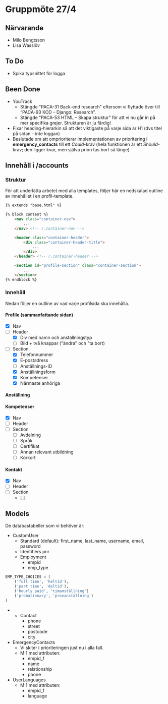 # Gruppmöte 27/4

## Närvarande
* Milo Bengtsson
* Lisa Wasslöv


## To Do
* Spika typsnittet för logga


## Been Done
* YouTrack
    - Stängde "PACA-31 Back-end research" eftersom vi flyttade över till “PACA-93 KOD – Django: Research”. 
    - Stängde "PACA-53 HTML – Skapa struktur" för att vi nu går in på mer specifika grejer. Strukturen är ju färdig!
* Fixar heading-hierarkin så att det viktigaste på varje sida är H1 (dvs titel på sidan – inte loggan)
* Beslutade om att omprioriterar implementationen av prioritering i **emergency_contacts** till ett *Could*-krav (hela funktionen är ett *Should*-krav; den ligger kvar, men själva prion tas bort så länge)

## Innehåll i /accounts

### Struktur
För att underlätta arbetet med alla templates, följer här en nedskalad outline av innehållet i en profil-template.

```html
{% extends "base.html" %}

{% block content %}
    <nav class="container-nav">
        ...
    </nav> <!-- /.container-nav -->

    <header class="container-header">
        <div class="container-header-title">
            ...
        </div>
    </header> <!-- /.container-header --> 

    <section id="profile-section" class="container-section">
        ...
    </section>
{% endblock %}
```

### Innehåll
Nedan följer en outline av vad varje profilsida ska innehålla.

#### Profile (sammanfattande sidan)

* [X] Nav
* [ ] Header
    - [X] Div med namn och anställningstyp
    - [ ] Bild + två knappar ("ändra" och "ta bort)
* [ ] Section
    - [X] Telefonnummer
    - [X] E-postadress
    - [ ] Anställnings-ID
    - [X] Anställningsform
    - [X] Kompetenser
    - [X] Närmaste anhöriga

#### Anställning

#### Kompetenser
* [X] Nav
* [ ] Header
* [ ] Section
    - [ ] Avdelning
    - [ ] Språk
    - [ ] Certifikat
    - [ ] Annan relevant utbildning
    - [ ] Körkort

#### Kontakt
* [X] Nav
* [ ] Header
* [ ] Section
    - [ ]

## Models
De databastabeller som vi behöver är:
* CustomUser
    - Standard (default): first_name, last_name, username, email, password
    - Identifiers
    pnr
    - Employment
        + empid
        + emp_type
```python
EMP_TYPE_CHOICES = (
    ('full time', 'heltid'),
    ('part time', 'deltid'),
    ('hourly paid', 'timanställning')
    ('probationary', 'provanställning')
)
```
*
    - Contact
        + phone
        + street
        + postcode
        + city
* EmergencyContacts
    - Vi skiter i prioriteringen just nu i alla fall.
    - M:1 med attributen:
        + empid_f
        + name
        + relationship
        + phone
* UserLanguages
    - M:1 med attributen:
        + empid_f
        + language


